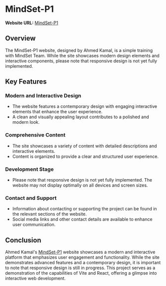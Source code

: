 # MindSet-P1

**Website URL:** [MindSet-P1](https://ahmedkamal14.github.io/MindSet-P1/)

## Overview

The MindSet-P1 website, designed by Ahmed Kamal, is a simple training with MindSet Team. While the site showcases modern design elements and interactive components, please note that responsive design is not yet fully implemented.

## Key Features

### Modern and Interactive Design
- The website features a contemporary design with engaging interactive elements that enhance the user experience.
- A clean and visually appealing layout contributes to a polished and modern look.

### Comprehensive Content
- The site showcases a variety of content with detailed descriptions and interactive elements.
- Content is organized to provide a clear and structured user experience.

### Development Stage
- Please note that responsive design is not yet fully implemented. The website may not display optimally on all devices and screen sizes.

### Contact and Support
- Information about contacting or supporting the project can be found in the relevant sections of the website.
- Social media links and other contact details are available to enhance user communication.

## Conclusion

Ahmed Kamal's [MindSet-P1](https://ahmedkamal14.github.io/MindSet-P1/) website showcases a modern and interactive platform that emphasizes user engagement and functionality. While the site demonstrates advanced features and a contemporary design, it is important to note that responsive design is still in progress. This project serves as a demonstration of the capabilities of Vite and React, offering a glimpse into interactive web development.


